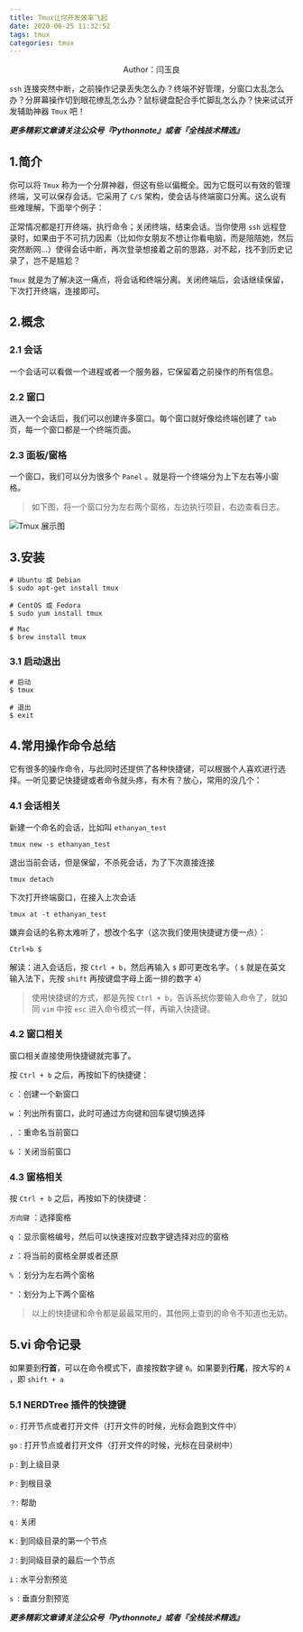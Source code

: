 ```yaml
---
title: Tmux让你开发效率飞起
date: 2020-06-25 11:32:52
tags: tmux
categories: tmux
---
```


<center>Author：闫玉良</center>

`ssh` 连接突然中断，之前操作记录丢失怎么办？终端不好管理，分窗口太乱怎么办？分屏幕操作切到眼花缭乱怎么办？鼠标键盘配合手忙脚乱怎么办？快来试试开发辅助神器 `Tmux` 吧！

<!--more-->

***更多精彩文章请关注公众号『Pythonnote』或者『全栈技术精选』***

## 1.简介

你可以将 `Tmux` 称为一个分屏神器，但这有些以偏概全。因为它既可以有效的管理终端，又可以保存会话。它采用了 `C/S` 架构，使会话与终端窗口分离。这么说有些难理解，下面举个例子：

正常情况都是打开终端，执行命令；关闭终端，结束会话。当你使用 `ssh` 远程登录时，如果由于不可抗力因素（比如你女朋友不想让你看电脑，而是陪陪她，然后突然断网...）使得会话中断，再次登录想接着之前的思路，对不起，找不到历史记录了，岂不是尴尬？

`Tmux` 就是为了解决这一痛点，将会话和终端分离。关闭终端后，会话继续保留，下次打开终端，连接即可。

## 2.概念

### 2.1 会话

一个会话可以看做一个进程或者一个服务器，它保留着之前操作的所有信息。

### 2.2 窗口

进入一个会话后，我们可以创建许多窗口。每个窗口就好像给终端创建了 `tab` 页，每一个窗口都是一个终端页面。

### 2.3 面板/窗格

一个窗口，我们可以分为很多个 `Panel` 。就是将一个终端分为上下左右等小窗格。

> 如下图，将一个窗口分为左右两个窗格，左边执行项目，右边查看日志。

![Tmux 展示图](https://gitee.com/Ethanyan/pic_data/raw/master/tmux.png)

## 3.安装

```shell
# Ubuntu 或 Debian
$ sudo apt-get install tmux

# CentOS 或 Fedora
$ sudo yum install tmux

# Mac
$ brew install tmux
```

### 3.1 启动退出

```shell
# 启动
$ tmux

# 退出
$ exit
```

## 4.常用操作命令总结

它有很多的操作命令，与此同时还提供了各种快捷键，可以根据个人喜欢进行选择。一听见要记快捷键或者命令就头疼，有木有？放心，常用的没几个：

### 4.1 会话相关

新建一个命名的会话，比如叫 `ethanyan_test`

```shell
tmux new -s ethanyan_test
```

退出当前会话，但是保留，不杀死会话，为了下次直接连接

```shell
tmux detach
```

下次打开终端窗口，在接入上次会话

```shell
tmux at -t ethanyan_test
```

嫌弃会话的名称太难听了，想改个名字（这次我们使用快捷键方便一点）：

```shell
Ctrl+b $
```

解读：进入会话后，按 `Ctrl + b`，然后再输入 `$` 即可更改名字。（ `$` 就是在英文输入法下，先按 `shift` 再按键盘字母上面一排的数字 `4`）

> 使用快捷键的方式，都是先按 `Ctrl + b`，告诉系统你要输入命令了，就如同 `vim` 中按 `esc` 进入命令模式一样，再输入快捷键。

### 4.2 窗口相关

窗口相关直接使用快捷键就完事了。

按 `Ctrl + b` 之后，再按如下的快捷键：

`c` ：创建一个新窗口

`w` ：列出所有窗口，此时可通过方向键和回车键切换选择

`,` ：重命名当前窗口

`&` ：关闭当前窗口

### 4.3 窗格相关

按 `Ctrl + b` 之后，再按如下的快捷键：

`方向键` ：选择窗格

`q` ：显示窗格编号，然后可以快速按对应数字键选择对应的窗格

`z` ：将当前的窗格全屏或者还原

`%` ：划分为左右两个窗格

`"` ：划分为上下两个窗格

> 以上的快捷键和命令都是最最常用的，其他网上查到的命令不知道也无妨。

## 5.vi 命令记录

如果要到**行首**，可以在命令模式下，直接按数字键 `0`。如果要到**行尾**，按大写的 `A` ，即 `shift + a`

### 5.1 NERDTree 插件的快捷键

`o` : 打开节点或者打开文件（打开文件的时候，光标会跑到文件中）

`go` : 打开节点或者打开文件（打开文件的时候，光标在目录树中）

`p` : 到上级目录

`P` : 到根目录

`？`: 帮助

`q` : 关闭

`K` : 到同级目录的第一个节点

`J` : 到同级目录的最后一个节点

`i` : 水平分割预览

`s `: 垂直分割预览

***更多精彩文章请关注公众号『Pythonnote』或者『全栈技术精选』***